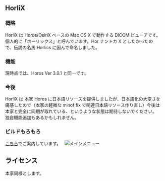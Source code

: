 ## HorliX

### 概略

HorliX は Horos/OsiriX ベースの Mac OS X で動作する DICOM ビューアです。  
個人的に「ホーリックス」と呼んでいます。Hor ナントカ X としたかったので、伝説の名馬 Horlics に因んで命名しました。


### 機能

現時点では、Horos Ver 3.0.1 と同一です。


### 今後

HorliX は 本家 Horos に日本語リソースを提供しましたが、日本語化の大変さを痛感したので（本家の軽微な minof fix で関連日本語リソース作り直し）今後は本家と完全に同期が取れている、というような状態は期待しないでください。  
独自機能追加もあるかもしれません。


### ビルドもろもろ

[こちら](https://phazor.info/blog2-ja/?p=300)でご案内しています。   
![メインメニュー](https://phazor.info/blog2-ja/wp-content/uploads/2018/05/HorosJ301.jpg)


## ライセンス

本家同様とします。

